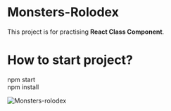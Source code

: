 # Monsters-Rolodex 
This project is for practising **React Class Component**. 


# How to start project?
npm start <br />
npm install


![Monsters-rolodex](https://user-images.githubusercontent.com/63424852/167263427-5268b64b-0087-4366-81ce-070c4f99c597.jpg)

